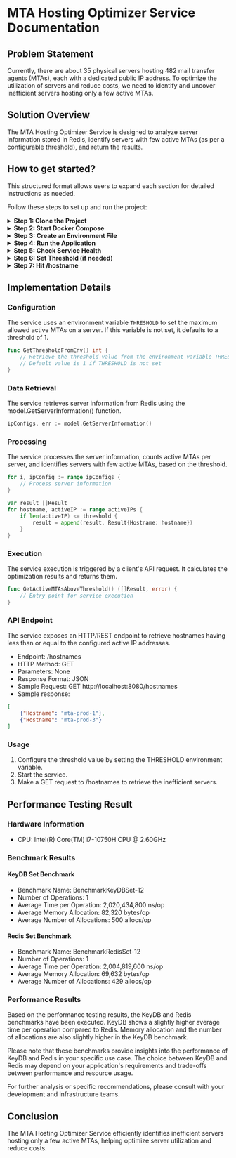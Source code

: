 # MTA Hosting Optimizer Service Documentation

## Problem Statement

Currently, there are about 35 physical servers hosting 482 mail transfer agents (MTAs), each with a dedicated public IP address. To optimize the utilization of servers and reduce costs, we need to identify and uncover inefficient servers hosting only a few active MTAs.

## Solution Overview

The MTA Hosting Optimizer Service is designed to analyze server information stored in Redis, identify servers with few active MTAs (as per a configurable threshold), and return the results.

## How to get started?
This structured format allows users to expand each section for detailed instructions as needed.

Follow these steps to set up and run the project:


<details>
  <summary><strong>Step 1: Clone the Project</strong></summary>
Clone the project repository to your local machine.

```bash
git clone <repository-url>
```
</details>
<details>
  <summary><strong>Step 2: Start Docker Compose</strong></summary>
Navigate to the project directory and start the Docker Compose services in detached mode.

```bash
cd <project-directory>
docker-compose up -d
```
</details>
<details>
  <summary><strong>Step 3: Create an Environment File</strong></summary>
Create an environment file (.env) from the provided example (.env.example) and configure it with your environment-specific settings.

```bash
cp .env.example .env
# Edit the .env file to set your configurations
```
</details>
<details>
  <summary><strong>Step 4: Run the Application</strong></summary>
Execute the main application using Go.

```bash
go run main.go
```
</details>
<details>
  <summary><strong>Step 5: Check Service Health</strong></summary>
Check the service health by making a GET request to /healthCheckup. If the response is "OKAY!", the service is running perfectly.
</details>
<details>
  <summary><strong>Step 6: Set Threshold (if needed)</strong></summary>
If a threshold value is not specified in your .env file, set it to your desired value.
</details>
<details>
  <summary><strong>Step 7: Hit /hostname</strong></summary>
Make a GET request to /hostname to get the desired result.
</details>

## Implementation Details

### Configuration

The service uses an environment variable `THRESHOLD` to set the maximum allowed active MTAs on a server. If this variable is not set, it defaults to a threshold of 1.

```go
func GetThresholdFromEnv() int {
    // Retrieve the threshold value from the environment variable THRESHOLD
    // Default value is 1 if THRESHOLD is not set
}
```

### Data Retrieval
The service retrieves server information from Redis using the model.GetServerInformation() function.

```go
ipConfigs, err := model.GetServerInformation()
```

### Processing
The service processes the server information, counts active MTAs per server, and identifies servers with few active MTAs, based on the threshold.

```go
for i, ipConfig := range ipConfigs {
    // Process server information
}

var result []Result
for hostname, activeIP := range activeIPs {
    if len(activeIP) <= threshold {
        result = append(result, Result{Hostname: hostname})
    }
}
```

### Execution
The service execution is triggered by a client's API request. It calculates the optimization results and returns them.

```go
func GetActiveMTAsAboveThreshold() ([]Result, error) {
    // Entry point for service execution
}
```

### API Endpoint
The service exposes an HTTP/REST endpoint to retrieve hostnames having less than or equal to the configured active IP addresses.

- Endpoint: /hostnames
- HTTP Method: GET
- Parameters: None
- Response Format: JSON
- Sample Request: GET http://localhost:8080/hostnames
- Sample response:

```json
[
    {"Hostname": "mta-prod-1"},
    {"Hostname": "mta-prod-3"}
]
```
### Usage

1. Configure the threshold value by setting the THRESHOLD environment variable.
2. Start the service.
3. Make a GET request to /hostnames to retrieve the inefficient servers.

## Performance Testing Result

### Hardware Information

- CPU: Intel(R) Core(TM) i7-10750H CPU @ 2.60GHz

### Benchmark Results

#### KeyDB Set Benchmark

- Benchmark Name: BenchmarkKeyDBSet-12
- Number of Operations: 1
- Average Time per Operation: 2,020,434,800 ns/op
- Average Memory Allocation: 82,320 bytes/op
- Average Number of Allocations: 500 allocs/op

#### Redis Set Benchmark

- Benchmark Name: BenchmarkRedisSet-12
- Number of Operations: 1
- Average Time per Operation: 2,004,819,600 ns/op
- Average Memory Allocation: 69,632 bytes/op
- Average Number of Allocations: 429 allocs/op

### Performance Results

Based on the performance testing results, the KeyDB and Redis benchmarks have been executed. KeyDB shows a slightly higher average time per operation compared to Redis. Memory allocation and the number of allocations are also slightly higher in the KeyDB benchmark.

Please note that these benchmarks provide insights into the performance of KeyDB and Redis in your specific use case. The choice between KeyDB and Redis may depend on your application's requirements and trade-offs between performance and resource usage.

For further analysis or specific recommendations, please consult with your development and infrastructure teams.


## Conclusion
The MTA Hosting Optimizer Service efficiently identifies inefficient servers hosting only a few active MTAs, helping optimize server utilization and reduce costs.